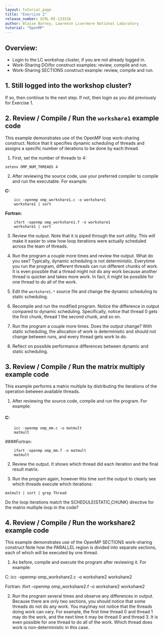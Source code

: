 ```yaml
---
layout: tutorial_page
title: "Exercise 2"
release_number: UCRL-MI-133316
author: Blaise Barney, Lawrence Livermore National Laboratory
tutorial: "OpenMP"
---
```


## Overview:

* Login to the LC workshop cluster, if you are not already logged in.
* Work-Sharing DO/for construct examples: review, compile and run.
* Work-Sharing SECTIONS construct example: review, compile and run.

## 1. Still logged into the workshop cluster?

If so, then continue to the next step. If not, then login as you did previously for Exercise 1.

## 2. Review / Compile / Run the `workshare1` example code

This example demonstrates use of the OpenMP loop work-sharing construct. Notice that it specifies dynamic scheduling of threads and assigns a specific number of iterations to be done by each thread.

1. First, set the number of threads to 4:
```
setenv OMP_NUM_THREADS 4
```
2. After reviewing the source code, use your preferred compiler to compile and run the executable. For example:

**C:**
```
    icc -openmp omp_workshare1.c -o workshare1 
    workshare1 | sort
```

**Fortran:**
```
    ifort -openmp omp_workshare1.f -o workshare1
    workshare1 | sort
```

3. Review the output. Note that it is piped through the sort utility. This will make it easier to view how loop iterations were actually scheduled across the team of threads.

4. Run the program a couple more times and review the output. What do you see? Typically, dynamic scheduling is not deterministic. Everytime you run the program, different threads can run different chunks of work. It is even possible that a thread might not do any work because another thread is quicker and takes more work. In fact, it might be possible for one thread to do all of the work.

5. Edit the `workshare1.*` source file and change the dynamic scheduling to static scheduling.

6. Recompile and run the modified program. Notice the difference in output compared to dynamic scheduling. Specifically, notice that thread 0 gets the first chunk, thread 1 the second chunk, and so on.

7. Run the program a couple more times. Does the output change? With static scheduling, the allocation of work is deterministic and should not change between runs, and every thread gets work to do.

8. Reflect on possible performance differences between dynamic and static scheduling.

## 3. Review / Compile / Run the matrix multiply example code

This example performs a matrix multiple by distributing the iterations of the operation between available threads.

1. After reviewing the source code, compile and run the program. For example:
#### C:	
```
	icc -openmp omp_mm.c -o matmult 
	matmult
```
####Fortran:
```
	ifort -openmp omp_mm.f -o matmult
	matmult
```

2. Review the output. It shows which thread did each iteration and the final result matrix.

3. Run the program again, however this time sort the output to clearly see which threads execute which iterations:

```
matmult | sort | grep Thread
```

Do the loop iterations match the SCHEDULE(STATIC,CHUNK) directive for the matrix multiple loop in the code?

## 4. Review / Compile / Run the workshare2 example code

This example demonstrates use of the OpenMP SECTIONS work-sharing construct Note how the PARALLEL region is divided into separate sections, each of which will be executed by one thread.

1. As before, compile and execute the program after reviewing it. For example:

C:	icc -openmp omp_workshare2.c -o workshare2 
workshare2

Fortran:	ifort -openmp omp_workshare2.f -o workshare2
workshare2

2. Run the program several times and observe any differences in output. Because there are only two sections, you should notice that some threads do not do any work. You may/may not notice that the threads doing work can vary. For example, the first time thread 0 and thread 1 may do the work, and the next time it may be thread 0 and thread 3. It is even possible for one thread to do all of the work. Which thread does work is non-deterministic in this case.


